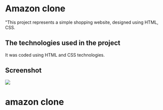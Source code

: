 <h1> Amazon clone </h1>

"This project represents a simple shopping website, designed using HTML, CSS.

<h2> The technologies used in the project </h2>

It was coded using HTML and CSS
technologies.

<h2> Screenshot </h2>

![](screen.gif)

# amazon clone
